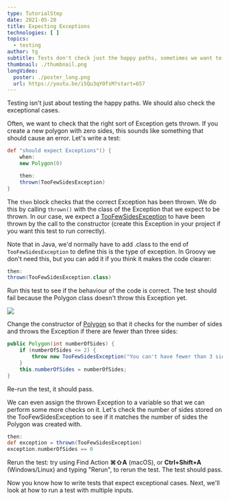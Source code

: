 ```yaml
---
type: TutorialStep
date: 2021-05-20
title: Expecting Exceptions
technologies: [ ]
topics:
  - testing
author: tg
subtitle: Tests don't check just the happy paths, sometimes we want to say we're expecting a specific Exception.
thumbnail: ./thumbnail.png
longVideo:
  poster: ./poster_long.png
  url: https://youtu.be/i5Qu3qYOfsM?start=657
---
```


Testing isn't just about testing the happy paths. We should also check the exceptional cases.

Often, we want to check that the right sort of Exception gets thrown. If you create a new polygon with zero sides, this sounds like something that should cause an error. Let's write a test:

```groovy
def "should expect Exceptions"() {
    when:
    new Polygon(0)

    then:
    thrown(TooFewSidesException)
}
```

The `then` block checks that the correct Exception has been thrown. We do this by calling `thrown()` with the class of the Exception that we expect to be thrown. In our case, we expect a [TooFewSidesException](https://github.com/trishagee/spock-testing-demo/blob/main/src/main/java/com/mechanitis/demo/spock/TooFewSidesException.java) to have been thrown by the call to the constructor  (create this Exception in your project if you want this test to run correctly).

Note that in Java, we'd normally have to add .class to the end of `TooFewSidesException` to define this is the type of exception. In Groovy we don't need this, but you can add it if you think it makes the code clearer:

```groovy
then:
thrown(TooFewSidesException.class)
```

Run this test to see if the behaviour of the code is correct. The test should fail because the Polygon class doesn't throw this Exception yet.

![](./14.png)

Change the constructor of [Polygon](https://github.com/trishagee/spock-testing-demo/blob/main/src/main/java/com/mechanitis/demo/spock/Polygon.java) so that it checks for the number of sides and throws the Exception if there are fewer than three sides:

```java
public Polygon(int numberOfSides) {
    if (numberOfSides <= 2) {
        throw new TooFewSidesException("You can't have fewer than 3 sides for a polygon", numberOfSides);
    }
    this.numberOfSides = numberOfSides;
}
```

Re-run the test, it should pass.

We can even assign the thrown Exception to a variable so that we can perform some more checks on it. Let's check the number of sides stored on the TooFewSidesException to see if it matches the number of sides the Polygon was created with.

```groovy
then:
def exception = thrown(TooFewSidesException)
exception.numberOfSides == 0
```

Rerun the test: try using Find Action **⌘⇧A** (macOS), or **Ctrl+Shift+A** (Windows/Linux) and typing "Rerun", to rerun the test. The test should pass.

Now you know how to write tests that expect exceptional cases. Next, we'll look at how to run a test with multiple inputs.
